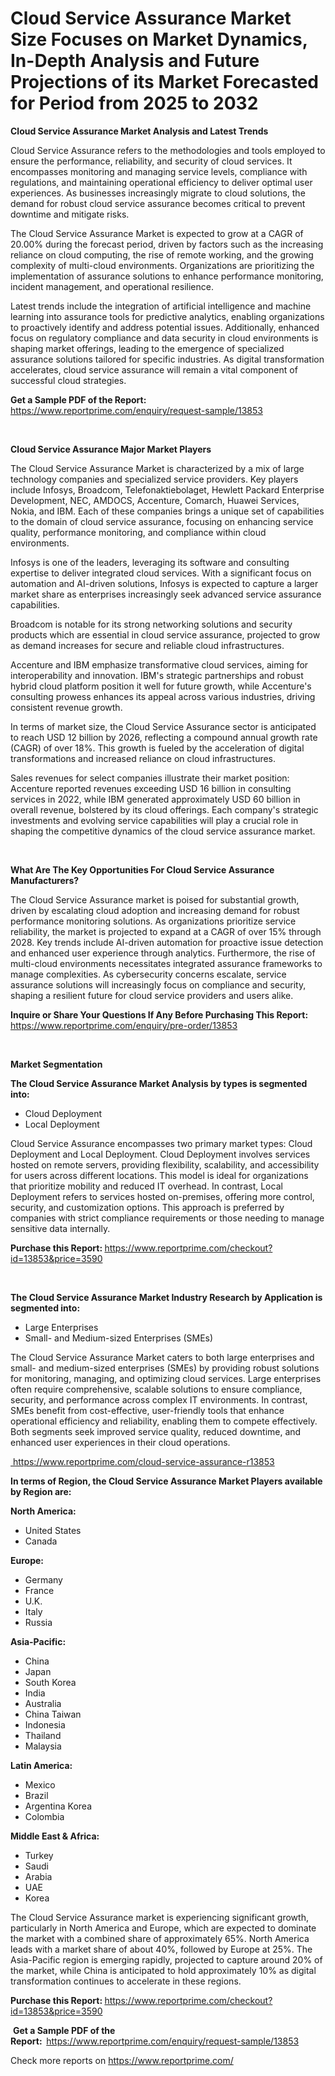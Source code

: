 <p><h1>Cloud Service Assurance Market Size Focuses on Market Dynamics, In-Depth Analysis and Future Projections of its Market Forecasted for Period from 2025 to 2032</h1></p><p><strong>Cloud Service Assurance Market Analysis and Latest Trends</strong></p>
<p><p>Cloud Service Assurance refers to the methodologies and tools employed to ensure the performance, reliability, and security of cloud services. It encompasses monitoring and managing service levels, compliance with regulations, and maintaining operational efficiency to deliver optimal user experiences. As businesses increasingly migrate to cloud solutions, the demand for robust cloud service assurance becomes critical to prevent downtime and mitigate risks.</p><p>The Cloud Service Assurance Market is expected to grow at a CAGR of 20.00% during the forecast period, driven by factors such as the increasing reliance on cloud computing, the rise of remote working, and the growing complexity of multi-cloud environments. Organizations are prioritizing the implementation of assurance solutions to enhance performance monitoring, incident management, and operational resilience.</p><p>Latest trends include the integration of artificial intelligence and machine learning into assurance tools for predictive analytics, enabling organizations to proactively identify and address potential issues. Additionally, enhanced focus on regulatory compliance and data security in cloud environments is shaping market offerings, leading to the emergence of specialized assurance solutions tailored for specific industries. As digital transformation accelerates, cloud service assurance will remain a vital component of successful cloud strategies.</p></p>
<p><strong>Get a Sample PDF of the Report:&nbsp;</strong> <a href="https://www.reportprime.com/enquiry/request-sample/13853?utm_campaign=3547&utm_medium=2&utm_source=Github&utm_content=ia&utm_term=20032025&utm_id=cloud-service-assurance">https://www.reportprime.com/enquiry/request-sample/13853</a></p>
<p>&nbsp;</p>
<p><strong>Cloud Service Assurance Major Market Players</strong></p>
<p><p>The Cloud Service Assurance Market is characterized by a mix of large technology companies and specialized service providers. Key players include Infosys, Broadcom, Telefonaktiebolaget, Hewlett Packard Enterprise Development, NEC, AMDOCS, Accenture, Comarch, Huawei Services, Nokia, and IBM. Each of these companies brings a unique set of capabilities to the domain of cloud service assurance, focusing on enhancing service quality, performance monitoring, and compliance within cloud environments.</p><p>Infosys is one of the leaders, leveraging its software and consulting expertise to deliver integrated cloud services. With a significant focus on automation and AI-driven solutions, Infosys is expected to capture a larger market share as enterprises increasingly seek advanced service assurance capabilities.</p><p>Broadcom is notable for its strong networking solutions and security products which are essential in cloud service assurance, projected to grow as demand increases for secure and reliable cloud infrastructures.</p><p>Accenture and IBM emphasize transformative cloud services, aiming for interoperability and innovation. IBM's strategic partnerships and robust hybrid cloud platform position it well for future growth, while Accenture's consulting prowess enhances its appeal across various industries, driving consistent revenue growth.</p><p>In terms of market size, the Cloud Service Assurance sector is anticipated to reach USD 12 billion by 2026, reflecting a compound annual growth rate (CAGR) of over 18%. This growth is fueled by the acceleration of digital transformations and increased reliance on cloud infrastructures.</p><p>Sales revenues for select companies illustrate their market position: Accenture reported revenues exceeding USD 16 billion in consulting services in 2022, while IBM generated approximately USD 60 billion in overall revenue, bolstered by its cloud offerings. Each company's strategic investments and evolving service capabilities will play a crucial role in shaping the competitive dynamics of the cloud service assurance market.</p></p>
<p>&nbsp;</p>
<p><strong>What Are The Key Opportunities For Cloud Service Assurance Manufacturers?</strong></p>
<p><p>The Cloud Service Assurance market is poised for substantial growth, driven by escalating cloud adoption and increasing demand for robust performance monitoring solutions. As organizations prioritize service reliability, the market is projected to expand at a CAGR of over 15% through 2028. Key trends include AI-driven automation for proactive issue detection and enhanced user experience through analytics. Furthermore, the rise of multi-cloud environments necessitates integrated assurance frameworks to manage complexities. As cybersecurity concerns escalate, service assurance solutions will increasingly focus on compliance and security, shaping a resilient future for cloud service providers and users alike.</p></p>
<p><strong>Inquire or Share Your Questions If Any Before Purchasing This Report:</strong> <a href="https://www.reportprime.com/enquiry/pre-order/13853?utm_campaign=3547&utm_medium=2&utm_source=Github&utm_content=ia&utm_term=20032025&utm_id=cloud-service-assurance">https://www.reportprime.com/enquiry/pre-order/13853</a></p>
<p>&nbsp;</p>
<p><strong>Market Segmentation</strong></p>
<p><strong>The Cloud Service Assurance Market Analysis by types is segmented into:</strong></p>
<p><ul><li>Cloud Deployment</li><li>Local Deployment</li></ul></p>
<p><p>Cloud Service Assurance encompasses two primary market types: Cloud Deployment and Local Deployment. Cloud Deployment involves services hosted on remote servers, providing flexibility, scalability, and accessibility for users across different locations. This model is ideal for organizations that prioritize mobility and reduced IT overhead. In contrast, Local Deployment refers to services hosted on-premises, offering more control, security, and customization options. This approach is preferred by companies with strict compliance requirements or those needing to manage sensitive data internally.</p></p>
<p><strong>Purchase this Report:&nbsp;</strong><a href="https://www.reportprime.com/checkout?id=13853&price=3590&utm_campaign=3547&utm_medium=2&utm_source=Github&utm_content=ia&utm_term=20032025&utm_id=cloud-service-assurance">https://www.reportprime.com/checkout?id=13853&price=3590</a></p>
<p>&nbsp;</p>
<p><strong>The Cloud Service Assurance Market Industry Research by Application is segmented into:</strong></p>
<p><ul><li>Large Enterprises</li><li>Small- and Medium-sized Enterprises (SMEs)</li></ul></p>
<p><p>The Cloud Service Assurance Market caters to both large enterprises and small- and medium-sized enterprises (SMEs) by providing robust solutions for monitoring, managing, and optimizing cloud services. Large enterprises often require comprehensive, scalable solutions to ensure compliance, security, and performance across complex IT environments. In contrast, SMEs benefit from cost-effective, user-friendly tools that enhance operational efficiency and reliability, enabling them to compete effectively. Both segments seek improved service quality, reduced downtime, and enhanced user experiences in their cloud operations.</p></p>
<p><a href="https://www.reportprime.com/cloud-service-assurance-r13853?utm_campaign=3547&utm_medium=2&utm_source=Github&utm_content=ia&utm_term=20032025&utm_id=cloud-service-assurance">&nbsp;https://www.reportprime.com/cloud-service-assurance-r13853</a></p>
<p><strong>In terms of Region, the Cloud Service Assurance Market Players available by Region are:</strong></p>
<p>
    <p> <strong> North America: </strong>
        <ul>
            <li>United States</li>
            <li>Canada</li>
        </ul>
        </p> 
    <p> <strong> Europe: </strong>
        <ul>
            <li>Germany</li>
            <li>France</li>
            <li>U.K.</li>
            <li>Italy</li>
            <li>Russia</li>
        </ul>
        </p> 
    <p> <strong> Asia-Pacific: </strong>
        <ul>
            <li>China</li>
            <li>Japan</li>
            <li>South Korea</li>
            <li>India</li>
            <li>Australia</li>
            <li>China Taiwan</li>
            <li>Indonesia</li>
            <li>Thailand</li>
            <li>Malaysia</li>
        </ul>
        </p> 
    <p> <strong> Latin America: </strong>
        <ul>
            <li>Mexico</li>
            <li>Brazil</li>
            <li>Argentina Korea</li>
            <li>Colombia</li>
        </ul>
        </p> 
    <p> <strong> Middle East & Africa: </strong>
        <ul>
            <li>Turkey</li>
            <li>Saudi</li>
            <li>Arabia</li>
            <li>UAE</li>
            <li>Korea</li>
        </ul>
    </p>
    </p>
<p><p>The Cloud Service Assurance market is experiencing significant growth, particularly in North America and Europe, which are expected to dominate the market with a combined share of approximately 65%. North America leads with a market share of about 40%, followed by Europe at 25%. The Asia-Pacific region is emerging rapidly, projected to capture around 20% of the market, while China is anticipated to hold approximately 10% as digital transformation continues to accelerate in these regions.</p></p>
<p><strong>Purchase this Report: </strong><a href="https://www.reportprime.com/checkout?id=13853&price=3590&utm_campaign=3547&utm_medium=2&utm_source=Github&utm_content=ia&utm_term=20032025&utm_id=cloud-service-assurance">https://www.reportprime.com/checkout?id=13853&price=3590</a></p>
<p>&nbsp;<strong>Get a Sample PDF of the Report:&nbsp;&nbsp;</strong><a href="https://www.reportprime.com/enquiry/request-sample/13853?utm_campaign=3547&utm_medium=2&utm_source=Github&utm_content=ia&utm_term=20032025&utm_id=cloud-service-assurance">https://www.reportprime.com/enquiry/request-sample/13853</a></p>
<p><strong></strong></p>
<p>Check more reports on <a href="https://www.reportprime.com/?utm_campaign=3547&utm_medium=2&utm_source=Github&utm_content=ia&utm_term=20032025&utm_id=cloud-service-assurance">https://www.reportprime.com/</a></p>